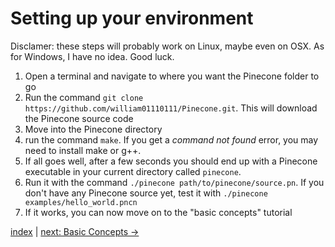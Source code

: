# Setting up your environment

Disclamer: these steps will probably work on Linux, maybe even on OSX. As for Windows, I have no idea. Good luck.

1. Open a terminal and navigate to where you want the Pinecone folder to go
2. Run the command `git clone https://github.com/william01110111/Pinecone.git`. This will download the Pinecone source code
3. Move into the Pinecone directory
4. run the command `make`. If you get a _command not found_ error, you may need to install make or g++.
5. If all goes well, after a few seconds you should end up with a Pinecone executable in your current directory called `pinecone`.
6. Run it with the command `./pinecone path/to/pinecone/source.pn`. If you don't have any Pinecone source yet, test it with `./pinecone examples/hello_world.pncn`
7. If it works, you can now move on to the "basic concepts" tutorial

[index](index.md) | [next: Basic Concepts ->](1_basic_concepts.md)

